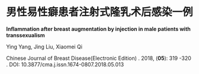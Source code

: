 # 男性易性癖患者注射式隆乳术后感染一例

**Inflammation after breast augmentation by injection in male patients with transsexualism**

Ying Yang, Jing Liu, Xiaomei Qi

Chinese Journal of Breast Disease(Electronic Edition) . 2018, (**05**): 319 -320 . DOI: 10.3877/cma.j.issn.1674-0807.2018.05.013
